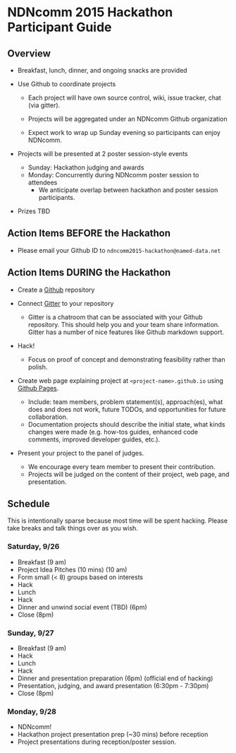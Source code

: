 # NDNcomm 2015 Hackathon Participant Guide

## Overview

* Breakfast, lunch, dinner, and ongoing snacks are provided

* Use Github to coordinate projects

   * Each project will have own source control, wiki, issue tracker, chat (via gitter).
   
   *  Projects will be aggregated under an NDNcomm Github organization
   
   * Expect work to wrap up Sunday evening so participants can enjoy NDNcomm.


* Projects will be presented at 2 poster session-style events
   * Sunday: Hackathon judging and awards
   * Monday: Concurrently during NDNcomm poster session to attendees
      * We anticipate overlap between hackathon and poster session participants.


*   Prizes TBD

## Action Items BEFORE the Hackathon


* Please email your Github ID to `ndncomm2015-hackathon@named-data.net`


## Action Items DURING the Hackathon


* Create a [Github](https://www.github.com) repository


* Connect [Gitter](https://www.gitter.im) to your repository
   * Gitter is a chatroom that can be associated with your Github repository. This should help you and your team share information. Gitter has a number of nice features like Github markdown support.


* Hack!
   * Focus on proof of concept and demonstrating feasibility rather than polish.


* Create web page explaining project at `<project-name>.github.io` using [Github Pages](https://pages.github.com).
   * Include: team members, problem statement(s), approach(es), what does and does not work, future TODOs, and opportunities for future collaboration.
   * Documentation projects should describe the initial state, what kinds changes were made (e.g. how-tos guides, enhanced code comments, improved developer guides, etc.).


* Present your project to the panel of judges.
   * We encourage every team member to present their contribution.
   * Projects will be judged on the content of their project, web page, and presentation.


## Schedule


This is intentionally sparse because most time will be spent hacking. Please take breaks and talk things over as you wish.


### Saturday, 9/26


* Breakfast (9 am)
* Project Idea Pitches  (10 mins) (10 am)
* Form small (< 8) groups based on interests
* Hack
* Lunch
* Hack
* Dinner and unwind social event (TBD) (6pm)
* Close (8pm)


### Sunday, 9/27


* Breakfast (9 am)
* Hack
* Lunch
* Hack
* Dinner and presentation preparation (6pm) (official end of hacking)
* Presentation, judging, and award presentation (6:30pm - 7:30pm)
* Close (8pm)


### Monday, 9/28

* NDNcomm!
* Hackathon project presentation prep (~30 mins) before reception
* Project presentations during reception/poster session.
